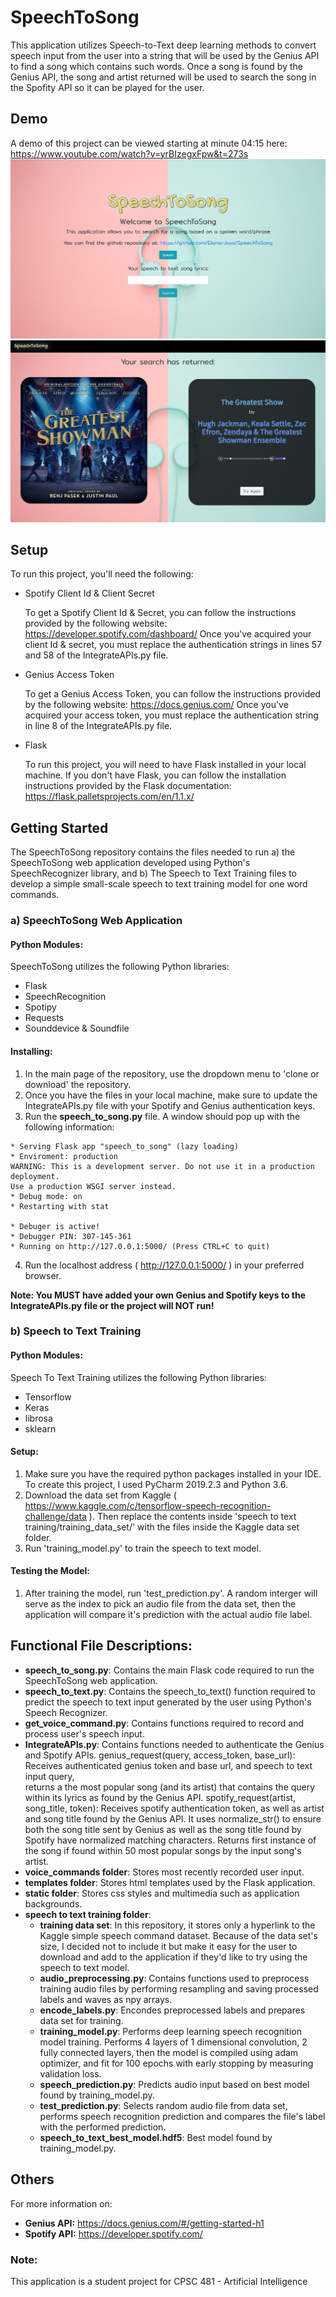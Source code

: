 # SpeechToSong

This application utilizes Speech-to-Text deep learning methods to convert speech input from the user into a string that will be used by the Genius API to find a song which contains such words. Once a song is found by the Genius API, the song and artist returned will be used to search the song in the Spofity API so it can be played for the user. 

## Demo

A demo of this project can be viewed starting at minute 04:15 here: https://www.youtube.com/watch?v=yrBIzegxFpw&t=273s
![Home Page](https://github.com/Diana-Joya/SpeechToSong/blob/master/Demo/Home.JPG)
![Results Page](https://github.com/Diana-Joya/SpeechToSong/blob/master/Demo/Results.JPG)

## Setup

To run this project, you'll need the following:
- Spotify Client Id & Client Secret

  To get a Spotify Client Id & Secret, you can follow the instructions provided by the following website: 
  https://developer.spotify.com/dashboard/
  Once you've acquired your client Id & secret, you must replace the authentication strings in lines 57 and 58 of the 
  IntegrateAPIs.py file.
- Genius Access Token

  To get a Genius Access Token, you can follow the instructions provided by the following website:
  https://docs.genius.com/
  Once you've acquired your access token, you must replace the authentication string in line 8 of the IntegrateAPIs.py file.
- Flask

  To run this project, you will need to have Flask installed in your local machine. If you don't have Flask, you can follow the
  installation instructions provided by the Flask documentation: https://flask.palletsprojects.com/en/1.1.x/

## Getting Started

The SpeechToSong repository contains the files needed to run a) the SpeechToSong web application developed using Python's SpeechRecognizer library, and b) The Speech to Text Training files to develop a simple small-scale speech to text training model for one word commands. 

### a) SpeechToSong Web Application
#### Python Modules: 
SpeechToSong utilizes the following Python libraries:
- Flask
- SpeechRecognition
- Spotipy
- Requests
- Sounddevice & Soundfile

#### Installing:

1. In the main page of the repository, use the dropdown menu to 'clone or download' the repository. 
2. Once you have the files in your local machine, make sure to update the IntegrateAPIs.py file with your Spotify and Genius authentication keys. 
3. Run the **speech_to_song.py** file.
   A window should pop up with the following information:
```
* Serving Flask app "speech_to_song" (lazy loading)
* Enviroment: production
WARNING: This is a development server. Do not use it in a production deployment.
Use a production WSGI server instead.
* Debug mode: on
* Restarting with stat

* Debuger is active!
* Debugger PIN: 307-145-361
* Running on http://127.0.0.1:5000/ (Press CTRL+C to quit)
```
4. Run the localhost address ( http://127.0.0.1:5000/ ) in your preferred browser.

**Note: You MUST have added your own Genius and Spotify keys to the IntegrateAPIs.py file or the project will NOT run!**

### b) Speech to Text Training
#### Python Modules: 
Speech To Text Training utilizes the following Python libraries:
- Tensorflow
- Keras
- librosa
- sklearn

#### Setup:
1. Make sure you have the required python packages installed in your IDE. To create this project, I used PyCharm 2019.2.3 and Python 3.6.
2. Download the data set from Kaggle ( https://www.kaggle.com/c/tensorflow-speech-recognition-challenge/data ). Then replace the contents inside 'speech to text training/training_data_set/' with the files inside the Kaggle data set folder. 
3. Run 'training_model.py' to train the speech to text model. 

#### Testing the Model:
1. After training the model, run 'test_prediction.py'. A random interger will serve as the index to pick an audio file from the data set, then the application will compare it's prediction with the actual audio file label.


## Functional File Descriptions:
- **speech_to_song.py**: Contains the main Flask code required to run the SpeechToSong web application.
- **speech_to_text.py**: Contains the speech_to_text() function required to predict the speech to text input generated by the user using Python's Speech Recognizer.
- **get_voice_command.py**: Contains functions required to record and process user's speech input.
- **IntegrateAPIs.py**: Contains functions needed to authenticate the Genius and Spotify APIs. 
  genius_request(query, access_token, base_url): Receives authenticated genius token and base url, and speech to text input query,   
  returns a the most popular song (and its artist) that contains the query within its lyrics as found by the Genius API.
  spotify_request(artist, song_title, token): Receives spotify authentication token, as well as artist and song title found by the
  Genius API. It uses normalize_str() to ensure both the song title sent by Genius as well as the song title found by Spotify have
  normalized matching characters. Returns first instance of the song if found within 50 most popular songs by the input song's artist. 
- **voice_commands folder**: Stores most recently recorded user input.
- **templates folder**: Stores html templates used by the Flask application.
- **static folder**: Stores css styles and multimedia such as application backgrounds.
- **speech to text training folder**:
  - **training data set**: In this repository, it stores only a hyperlink to the Kaggle simple speech command dataset. Because of the
    data set's size, I decided not to include it but make it easy for the user to download and add to the application if they'd like
    to try using the speech to text model.
  - **audio_preprocessing.py**: Contains functions used to preprocess training audio files by performing resampling and saving 
    processed labels and waves as npy arrays. 
  - **encode_labels.py**: Encondes preprocessed labels and prepares data set for training. 
  - **training_model.py**: Performs deep learning speech recognition model training. Performs 4 layers of 1 dimensional convolution, 
    2 fully connected layers, then the model is compiled using adam optimizer, and fit for 100 epochs with early stopping by measuring
    validation loss.
  - **speech_prediction.py**: Predicts audio input based on best model found by training_model.py.
  - **test_prediction.py**: Selects random audio file from data set, performs speech recognition prediction and compares the file's
    label with the performed prediction. 
  - **speech_to_text_best_model.hdf5**: Best model found by training_model.py.

## Others

For more information on:

- **Genius API:** https://docs.genius.com/#/getting-started-h1
- **Spotify API:** https://developer.spotify.com/

### Note: 
This application is a student project for CPSC 481 - Artificial Intelligence 

